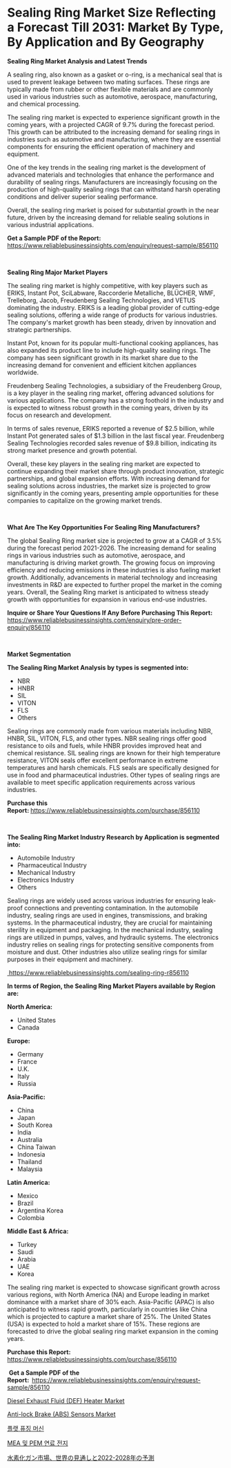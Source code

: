 <p><h1>Sealing Ring Market Size Reflecting a Forecast Till 2031: Market By Type, By Application and By Geography</h1></p><p><strong>Sealing Ring Market Analysis and Latest Trends</strong></p>
<p><p>A sealing ring, also known as a gasket or o-ring, is a mechanical seal that is used to prevent leakage between two mating surfaces. These rings are typically made from rubber or other flexible materials and are commonly used in various industries such as automotive, aerospace, manufacturing, and chemical processing.</p><p>The sealing ring market is expected to experience significant growth in the coming years, with a projected CAGR of 9.7% during the forecast period. This growth can be attributed to the increasing demand for sealing rings in industries such as automotive and manufacturing, where they are essential components for ensuring the efficient operation of machinery and equipment.</p><p>One of the key trends in the sealing ring market is the development of advanced materials and technologies that enhance the performance and durability of sealing rings. Manufacturers are increasingly focusing on the production of high-quality sealing rings that can withstand harsh operating conditions and deliver superior sealing performance.</p><p>Overall, the sealing ring market is poised for substantial growth in the near future, driven by the increasing demand for reliable sealing solutions in various industrial applications.</p></p>
<p><strong>Get a Sample PDF of the Report:&nbsp;</strong> <a href="https://www.reliablebusinessinsights.com/enquiry/request-sample/856110">https://www.reliablebusinessinsights.com/enquiry/request-sample/856110</a></p>
<p>&nbsp;</p>
<p><strong>Sealing Ring Major Market Players</strong></p>
<p><p>The sealing ring market is highly competitive, with key players such as ERIKS, Instant Pot, SciLabware, Raccorderie Metalliche, BLÜCHER, WMF, Trelleborg, Jacob, Freudenberg Sealing Technologies, and VETUS dominating the industry. ERIKS is a leading global provider of cutting-edge sealing solutions, offering a wide range of products for various industries. The company's market growth has been steady, driven by innovation and strategic partnerships.</p><p>Instant Pot, known for its popular multi-functional cooking appliances, has also expanded its product line to include high-quality sealing rings. The company has seen significant growth in its market share due to the increasing demand for convenient and efficient kitchen appliances worldwide.</p><p>Freudenberg Sealing Technologies, a subsidiary of the Freudenberg Group, is a key player in the sealing ring market, offering advanced solutions for various applications. The company has a strong foothold in the industry and is expected to witness robust growth in the coming years, driven by its focus on research and development.</p><p>In terms of sales revenue, ERIKS reported a revenue of $2.5 billion, while Instant Pot generated sales of $1.3 billion in the last fiscal year. Freudenberg Sealing Technologies recorded sales revenue of $9.8 billion, indicating its strong market presence and growth potential.</p><p>Overall, these key players in the sealing ring market are expected to continue expanding their market share through product innovation, strategic partnerships, and global expansion efforts. With increasing demand for sealing solutions across industries, the market size is projected to grow significantly in the coming years, presenting ample opportunities for these companies to capitalize on the growing market trends.</p></p>
<p>&nbsp;</p>
<p><strong>What Are The Key Opportunities For Sealing Ring Manufacturers?</strong></p>
<p><p>The global Sealing Ring market size is projected to grow at a CAGR of 3.5% during the forecast period 2021-2026. The increasing demand for sealing rings in various industries such as automotive, aerospace, and manufacturing is driving market growth. The growing focus on improving efficiency and reducing emissions in these industries is also fueling market growth. Additionally, advancements in material technology and increasing investments in R&D are expected to further propel the market in the coming years. Overall, the Sealing Ring market is anticipated to witness steady growth with opportunities for expansion in various end-use industries.</p></p>
<p><strong>Inquire or Share Your Questions If Any Before Purchasing This Report:</strong> <a href="https://www.reliablebusinessinsights.com/enquiry/pre-order-enquiry/856110">https://www.reliablebusinessinsights.com/enquiry/pre-order-enquiry/856110</a></p>
<p>&nbsp;</p>
<p><strong>Market Segmentation</strong></p>
<p><strong>The Sealing Ring Market Analysis by types is segmented into:</strong></p>
<p><ul><li>NBR</li><li>HNBR</li><li>SIL</li><li>VITON</li><li>FLS</li><li>Others</li></ul></p>
<p><p>Sealing rings are commonly made from various materials including NBR, HNBR, SIL, VITON, FLS, and other types. NBR sealing rings offer good resistance to oils and fuels, while HNBR provides improved heat and chemical resistance. SIL sealing rings are known for their high temperature resistance, VITON seals offer excellent performance in extreme temperatures and harsh chemicals. FLS seals are specifically designed for use in food and pharmaceutical industries. Other types of sealing rings are available to meet specific application requirements across various industries.</p></p>
<p><strong>Purchase this Report:&nbsp;</strong><a href="https://www.reliablebusinessinsights.com/purchase/856110">https://www.reliablebusinessinsights.com/purchase/856110</a></p>
<p>&nbsp;</p>
<p><strong>The Sealing Ring Market Industry Research by Application is segmented into:</strong></p>
<p><ul><li>Automobile Industry</li><li>Pharmaceutical Industry</li><li>Mechanical Industry</li><li>Electronics Industry</li><li>Others</li></ul></p>
<p><p>Sealing rings are widely used across various industries for ensuring leak-proof connections and preventing contamination. In the automobile industry, sealing rings are used in engines, transmissions, and braking systems. In the pharmaceutical industry, they are crucial for maintaining sterility in equipment and packaging. In the mechanical industry, sealing rings are utilized in pumps, valves, and hydraulic systems. The electronics industry relies on sealing rings for protecting sensitive components from moisture and dust. Other industries also utilize sealing rings for similar purposes in their equipment and machinery.</p></p>
<p><a href="https://www.reliablebusinessinsights.com/sealing-ring-r856110">&nbsp;https://www.reliablebusinessinsights.com/sealing-ring-r856110</a></p>
<p><strong>In terms of Region, the Sealing Ring Market Players available by Region are:</strong></p>
<p>
    <p> <strong> North America: </strong>
        <ul>
            <li>United States</li>
            <li>Canada</li>
        </ul>
        </p> 
    <p> <strong> Europe: </strong>
        <ul>
            <li>Germany</li>
            <li>France</li>
            <li>U.K.</li>
            <li>Italy</li>
            <li>Russia</li>
        </ul>
        </p> 
    <p> <strong> Asia-Pacific: </strong>
        <ul>
            <li>China</li>
            <li>Japan</li>
            <li>South Korea</li>
            <li>India</li>
            <li>Australia</li>
            <li>China Taiwan</li>
            <li>Indonesia</li>
            <li>Thailand</li>
            <li>Malaysia</li>
        </ul>
        </p> 
    <p> <strong> Latin America: </strong>
        <ul>
            <li>Mexico</li>
            <li>Brazil</li>
            <li>Argentina Korea</li>
            <li>Colombia</li>
        </ul>
        </p> 
    <p> <strong> Middle East & Africa: </strong>
        <ul>
            <li>Turkey</li>
            <li>Saudi</li>
            <li>Arabia</li>
            <li>UAE</li>
            <li>Korea</li>
        </ul>
    </p>
    </p>
<p><p>The sealing ring market is expected to showcase significant growth across various regions, with North America (NA) and Europe leading in market dominance with a market share of 30% each. Asia-Pacific (APAC) is also anticipated to witness rapid growth, particularly in countries like China which is projected to capture a market share of 25%. The United States (USA) is expected to hold a market share of 15%. These regions are forecasted to drive the global sealing ring market expansion in the coming years.</p></p>
<p><strong>Purchase this Report: </strong><a href="https://www.reliablebusinessinsights.com/purchase/856110">https://www.reliablebusinessinsights.com/purchase/856110</a></p>
<p>&nbsp;<strong>Get a Sample PDF of the Report:&nbsp;&nbsp;</strong><a href="https://www.reliablebusinessinsights.com/enquiry/request-sample/856110">https://www.reliablebusinessinsights.com/enquiry/request-sample/856110</a></p>
<p><strong></strong></p>
<p><p><a href="https://github.com/madrenesphilippe/Market-Research-Report-List-1/blob/main/diesel-exhaust-fluid-def-heater-market.md">Diesel Exhaust Fluid (DEF) Heater Market</a></p><p><a href="https://github.com/rakibtthstu9900/Market-Research-Report-List-1/blob/main/anti-lock-brake-abs-sensors-market.md">Anti-lock Brake (ABS) Sensors Market</a></p><p><a href="https://github.com/muchswr/Market-Research-Report-List-1/blob/main/5772384118272.md">플랫 퓨징 머신</a></p><p><a href="https://github.com/alpinestartsekian/Market-Research-Report-List-1/blob/main/8670691118271.md">MEA 및 PEM 연료 전지</a></p><p><a href="https://github.com/CarlieShields/Market-Research-Report-List-1/blob/main/4407630130274.md">水素化ガン市場、世界の見通しと2022-2028年の予測</a></p></p>